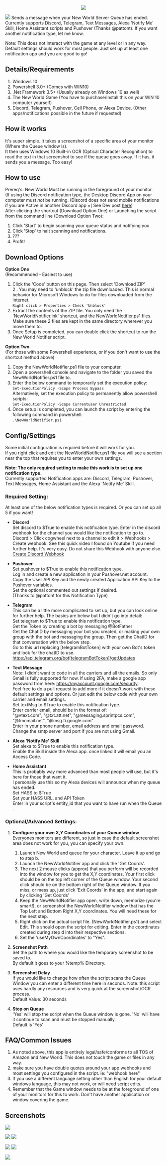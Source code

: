 <p align="center">
<img align="center" src="https://raw.githubusercontent.com/ninthwalker/NewWorldNotifier/master/screenshots/NewWorldNotifierLogo.png"></p>
<img src="https://raw.githubusercontent.com/ninthwalker/NewWorldNotifier/master/screenshots/NewWorldNotifierQuePopped.png"> 
Sends a message when your New World Server Queue has ended.  
Currently supports Discord, Telegram, Text Messages, Alexa 'Notify Me' Skill, Home Assistant scripts and Pushover (Thanks @pattont). If you want another notification type, let me know.    
  
Note: This does not interact with the game at any level or in any way.  
Default settings should work for most people. Just set up at least one notification app and you are good to go!  

## Details/Requirements
1. Windows 10
2. Powershell 3.0+ (Comes with WIN10)
3. .Net Framework 3.5+ (Usually already on Windows 10 as well)
4. The New World Game (You have to purchase/install this on your WIN 10 computer yourself)
5. Discord, Telegram, Pushover, Cell Phone, or Alexa Device. (Other apps/notifications possible in the future if requested)  

## How it works
It's super simple. It takes a screenshot of a specific area of your monitor (Where the Queue window is).  
It then uses Windows 10 Built-in OCR (Optical Character Recognition) to read the text in that screenshot to see if the queue goes away. If it has, it sends you a message. Too easy!

## How to use  
Prereq's: New World Must be running in the foreground of your monitor.  
(If using the Discord notification type, the Desktop Discord App on your computer must *not* be running. (Discord does not send mobile notifications if you are Active in another Discord app =( See Dev post [here](https://twitter.com/discordapp/status/720723876934582272))  
After clicking the shortcut (Download Option One) or Launching the script from the command line (Download Option Two):  

1. Click 'Start' to begin scanning your queue status and notifying you.
2. Click 'Stop' to halt scanning and notifications.
3. ???
4. Profit!  
  
## Download Options  

**Option One**  
 (Recommended - Easiest to use)

1. Click the 'Code' button on this page. Then select 'Download ZIP'  
2 . You may need to 'unblock' the zip file downloaded. This is normal behavior for Microsoft Windows to do for files downloaded from the internet.  
`Right click > Properties > Check 'Unblock'`
3. Extract the contents of the ZIP file. You only need the 'NewWorldNotifier.lnk' shortcut, and the NewWorldNotifier.ps1 files. Make sure these 2 files are kept in the same directory wherever you move them to.  
4. Once Setup is completed, you can double click the shortcut to run the New World Notifier script.  

**Option Two**  
(For those with some Powershell experience, or if you don't want to use the shortcut method above)
1. Copy the NewWorldNotifier.ps1 file to your computer.
2. Open a powershell console and navigate to the folder you saved the NewWorldNotifier.ps1 file to.
3. Enter the below command to temporarily set the execution policy:  
`Set-ExecutionPolicy -Scope Process Bypass`  
Alternatively, set the execution policy to permanently allow powershell scripts:  
`Set-ExecutionPolicy -Scope Currentuser Unrestricted`  
4. Once setup is completed, you can launch the script by entering the following command in powershell:  
`.\NewWorldNotifier.ps1`  

## Config/Settings  
Some initial configuration is required before it will work for you.  
If you right click and edit the NewWorldNotifier.ps1 file you will see a section near the top that requires you to enter your own settings.

**Note: The only required setting to make this work is to set up one notification type.**  
Currently supported Notification apps are: Discord, Telegram, Pushover, Text Messages, Home Assistant and the Alexa 'Notify Me' Skill.  

### Required Setting:  
At least one of the below notification types is required. Or you can set up all 5 if you want!  

* **Discord**  
Set discord to $True to enable this notification type.
Enter in the discord webhook for the channel you would like the notification to go to.  
Discord > Click cogwheel next to a channel to edit it > Webhooks > Create webhook.
See this quick video I found on Youtube if you need further help. It's very easy. Do not share this Webhook with anyone else.  
[Create Discord Webhook](https://www.youtube.com/watch?v=zxi926qhP7w)  

* **Pushover**  
Set pushover to $True to enable this notification type.  
Log in and create a new application in your Pushover.net account.  
Copy the User API Key and the newly created Application API Key to the Pushover variables.  
Set the optional commented out settings if desired.  
(Thanks to @pattont for this Notification Type)    

* **Telegram**  
This can be a little more complicated to set up, but you can look online for further help. The basics are below but I didn't go into detail:  
Set telegram to $True to enable this notification type.  
Get the Token by creating a bot by messaging @BotFather  
Get the ChatID by messaging your bot you created, or making your own group with the bot and messaging the group. Then get the ChatID for that conversation with the below step.  
Go to this url replacing [telegramBotToken] with your own Bot's token and look for the chatID to use. 
https://api.telegram.org/bot[telegramBotToken]/getUpdates

* **Text Message**  
Note: I didn't want to code in all the carriers and all the emails. So only Gmail is fully supported for now. If using 2FA, make a google app password from here: https://myaccount.google.com/security.  
Feel free to do a pull request to add more if it doesn't work with these default settings and options. Or just edit the below code with your own carrier and email settings.  
Set textMsg to $True  to enable this notification type.  
Enter carrier email, should be in the format of:  
"@vtext.com", "@txt.att.net", "@messaging.sprintpcs.com", "@tmomail.net", "@msg.fi.google.com"  
Enter in your phone number, email address and email password.  
Change the smtp server and port if you are not using Gmail.  

* **Alexa 'Notify Me' Skill**  
Set alexa to $True to enable this notification type.  
Enable the Skill inside the Alexa app. once linked it will email you an Access Code.  

* **Home Assistant**  
This is probably way more advanced than most people will use, but it's here for those that want it.  
I personally use this so my Alexa devices will announce when my queue has ended.  
Set HASS to $True  
Set your HASS URL, and API Token  
Enter in your script's entity_id that you want to have run when the Queue .

### Optional/Advanced Settings:  

1. **Configure your own X,Y Coordinates of your Queue window**      
Everyones monitors are different, so just in case the default screenshot area does not work for you, you can specify your own. 

    1. Launch New World and queue for your character. Leave it up and go to step b.  
    1. Launch the NewWorldNotifier app and click the 'Get Coords'.  
    1. The next 2 mouse clicks (approx) that you perform will be recorded into the window for you to get the X,Y coordinates.
Your first click should be on the top left corner of the Queue window. Your second click should be on the bottom right of the Queue window. If you miss, or mess up, just click 'Exit Coords' in the app, and start again by clicking 'Get Coords'
    1. Keep the NewWorldNotifier app open, write down, memorize (you're smart!), or screenshot the NewWorldNotifier window that has the Top Left and Bottom Right X,Y coordinates. You will need these for the next step.  
    1. Right click on the actual script file. (NewWorldNotifier.ps1) and select Edit. This should open the script for editing. Enter in the coordinates created during step d into their respective sections.  
    1. Set the 'useMyOwnCoordinates' to "Yes".

2. **Screenshot Path**  
Set the path to where you would like the temporary screenshot to be saved to.  
By default it goes to your %temp% Directory.  

3. **Screenshot Delay**  
If you would like to change how often the script scans the Queue Window you can enter a different time here in seconds.
Note: this script uses hardly any resources and is very quick at the screenshot/OCR process.   
Default Value: 30 seconds  
  
4. **Stop on Queue**  
'Yes' will stop the script when the Queue window is gone. 'No' will have it continue to scan and must be stopped manually.  
Default is 'Yes'  

## FAQ/Common Issues  
1. As noted above, this app is entirely legal/safe/conforms to all TOS of Amazon and New World. This does not touch the game or files in any way.  
2. make sure you have double quotes around your app webhooks and most settings you configured in the script. ie: "webhook here"  
3. If you use a different language setting other than English for your default windows language, this may not work, or will need script edits.  
4. Remember that the Game window needs to be at the foreground of one of your monitors for this to work. Don't have another application or window covering the game.  

## Screenshots  

<img src="https://raw.githubusercontent.com/ninthwalker/NewWorldNotifier/master/screenshots/NewWorldNotifierQuePopped.png">  

![](https://raw.githubusercontent.com/ninthwalker/NewWorldNotifier/master/screenshots/NewWorldNotifierStart.png) ![](https://raw.githubusercontent.com/ninthwalker/NewWorldNotifier/master/screenshots/NewWorldNotifierRunning.png)  

![](https://raw.githubusercontent.com/ninthwalker/NewWorldNotifier/master/screenshots/NewWorldNotifierCoords.png) ![](https://raw.githubusercontent.com/ninthwalker/NewWorldNotifier/master/screenshots/NewWorldNotifierEnded.png)  

![](https://raw.githubusercontent.com/ninthwalker/NewWorldNotifier/master/screenshots/NewWorldNotifierScripts.png)  
